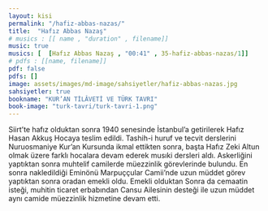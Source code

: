 ```yaml
---
layout: kisi
permalink: "/hafiz-abbas-nazas/"
title:  "Hafız Abbas Nazaş"
# musics : [[ name , "duration" , filename]]
music: true
musics: [  [Hafız Abbas Nazaş , "00:41" , 35-hafiz-abbas-nazas/1]]
# pdfs : [[name, filename]]
pdf: false
pdfs: []
image: assets/images/md-image/sahsiyetler/hafiz-abbas-nazas.jpg
sahsiyetler: true
bookname: "KUR’AN TİLÂVETİ VE TÜRK TAVRI"
book-image: "turk-tavri/turk-tavri-1.png"
---
```


Siirt’te hafız olduktan sonra 1940 senesinde İstanbul’a getirilerek Hafız Hasan Akkuş Hocaya teslim edildi. Tashih-i huruf ve tecvit derslerini Nuruosmaniye Kur’an Kursunda ikmal ettikten sonra, başta Hafız Zeki Altun olmak üzere farklı hocalara devam ederek musıki dersleri aldı. 
Askerliğini yaptıktan sonra muhtelif camilerde müezzinlik görevlerinde bulundu. En sonra nakledildiği Eminönü Marpuççular Camii’nde uzun müddet görev yaptıktan sonra oradan emekli oldu. 
Emekli olduktan Sonra da cemaatin isteği, muhitin ticaret erbabından Cansu Ailesinin desteği ile uzun müddet aynı camide müezzinlik hizmetine devam etti. 
